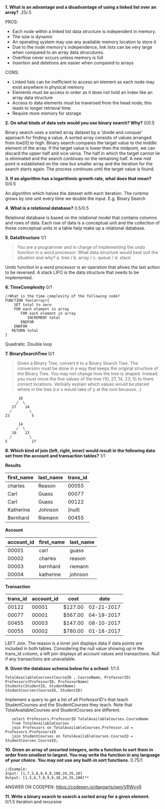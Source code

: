 **1. What is an advantage and a disadvantage of using a linked list over an array?** .25/.5

PROS:
   - Each node within a linked list data structure is independent in memory.
   - The size is dynamic
   - An operating system may use any available memory location to store it
   - Due to the node memory's independence, link lists can be very large when compared to an array data strucutures.
   - Overflow never occurs unless memory is full
   - Insertion and deletions are easier when compared to arrays

CONS:
   - Linked lists can be inefficient to access an element as each node may exist anywhere in physical memory
   - Elements must be access in order as it does not hold an index like an array data structure
   - Access to data elements must be traversed from the head node; this leads to longer retrieval time.
   - Require more memory for storage



**2. On what kinds of data sets would you use binary search? Why?** 0/0.5

Binary search uses a sorted array dataset by a 'divide and conquer' approach for finding a value.  A sorted array consists of values arranged from low[0] to high.  Binary search compares the target value to the middle element of the array.  If the target value is lower then the midpoint, we can discard the upper half and vice versa.  The half in which the target cannot lie is eliminated and the search continues on the remaining half.  A new mid point is established on the new but smaller array and the iteration for the search starts again.  The process continues until the target value is found.


**3. If an algorithm has a logarithmic growth rate, what does that mean?** 0/0.5

An algorithm which halves the dataset with each iteration. The runtime grows by one unit every time we double the input. E.g. Binary Search


**4. What is a relational database?** 0.5/0.5

Relational database is based on the relational model that contains columns and rows of data.  Each row of data is a conceptual unit and the collection of these comceptual units in a table help make up a relational database.


**5. DataStructure** 1/1

> You are a programmer and in charge of implementing the undo function in a word processor.  What data structure would best suit the situation and why?
> a. tree / b. array / c. queue / d. stack

Undo function in a word processor is an operation that allows the last action to be reversed.  A stack LIFO is the data structure that needs to be implemented.


**6. TimeComplexity** 0/1

```
//What is the time complexity of the following code?
FUNCTION foo(array){
    SET total to zero
    FOR each element in array
       FOR each element in array
          INCREMENT total
       ENDFOR
    ENDFOR
   RETURN total
}
```


Quadratic.  Double loop

**7. BinarySearchTree** 0/1
>Given a Binary Tree, convert it to a Binary Search Tree.  The conversion must be done in a way that keeps the original structure of the Binary Tree.  You may not change how the tree is shaped.  Instead, you must move the five values of the tree (10, 27, 14, 23, 5) to there correct locations.  Verbally explain which values would be placed where in the tree (i.e x would take of y at the root because...)

```
      10
     /  \
   27    14
  /        \
23          5

      14
     /  \
   10    23
  /        \
5           27
```

**8. Which kind of join (left, right, inner) would result in the following data set from the account and transaction tables?** 1/1

**Results**

first_name | last_name | trans_id
-----------|-----------|----------
charles    | Reason    | 00055
Carl       | Guass     | 00077
Carl       | Guass     | 00122
Katherine  | Johnson   | (null)
Bernhard   | Riemann   | 00455


**Account**

account_id | first_name | last_name
-----------|------------|----------
00001      | carl       | guass
00002      | charles    | reason
00003      | bernhard   | riemann
00004      | katherine  | johnson

**Transaction**

trans_id | account_id | cost    | date
---------|------------|---------|------------
00122    | 00001      | $127.00 | 02-21-2017
00077    | 00001      | $567.00 | 04-19-2017
00455    | 00003      | $147.00 | 08-10-2017
00055    | 00002      | $780.00 | 01-18-2017


LEFT Join.  The reason is a inner join displays data if data points are included in both tables.  Considering the null value showing up in the trans_id column, a left join displays all account values and transactions.  Null if any transactions are unavailable.


**9. Given the database schema below for a school:** 1/1.5

```
TotalAvailableCourses(CourseID , CourseName, ProfessorID)
Professors(ProfessorID, ProfessorName)
Students(StudentID, StudentName)
StudentCourses(CourseID, StudentID)
```
Implement a query to get a list of all ProfessorID's that teach StudentCourses and the StudentCourses they teach. Note that TotalAvailableCourses and StudentCourses are different.

```
   select Professors.ProfessorID TotalAvailableCourses.CourseName
   from TotalAvailableCourses
   join Professors on TotalAvailableCourses.Professor.id = Professors.ProfessorsID
   join StudentCourses on TotalAvailableCourses.CourseID = StudentCourses.CourseID;
```

**10. Given an array of unsorted integers, write a function to sort them in order from smallest to largest. You may write the function in any language of your choice. You may not use any built-in sort functions.** 0.75/1

```
//Example:
Input: [1,7,5,6,8,9,9,100,24,35,10]
Output: [1,5,6,7,8,9,9,10,24,35,100]**
```

ANSWER ON CODEPEN: https://codepen.io/dangarts/pen/VRWvyR


**11. Write a binary search to search a sorted array for a given element.** 0/1.5
iteration and recursive


